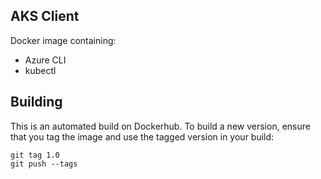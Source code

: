 AKS Client
--
Docker image containing:
* Azure CLI
* kubectl

## Building
This is an automated build on Dockerhub.  To build a new version, ensure that you tag the image and use the tagged version in your build:

    git tag 1.0
    git push --tags